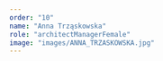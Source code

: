 ```yaml
---
order: "10"
name: "Anna Trząskowska"
role: "architectManagerFemale"
image: "images/ANNA_TRZASKOWSKA.jpg"   
---
```

